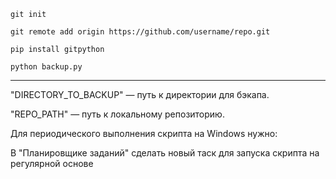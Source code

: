 ```
git init
```

```
git remote add origin https://github.com/username/repo.git
```

```
pip install gitpython
```

```
python backup.py
```
---
"DIRECTORY_TO_BACKUP" — путь к директории для бэкапа. <br>

"REPO_PATH" — путь к локальному репозиторию.

Для периодического выполнения скрипта на Windows нужно:

В "Планировщике заданий" сделать новый таск для запуска скрипта на регулярной основе